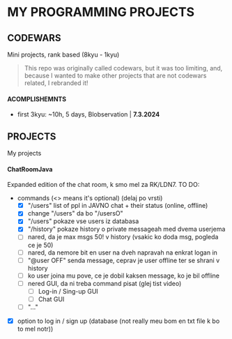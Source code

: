 # MY PROGRAMMING PROJECTS

## CODEWARS

Mini projects, rank based (8kyu - 1kyu)
> This repo was originally called codewars, but it was too limiting, and,
> because I wanted to make other projects that are not codewars related, I rebranded it!

#### ACOMPLISHEMNTS
- first 3kyu: ~10h, 5 days, Blobservation | **7.3.2024**

## PROJECTS

My projects

#### ChatRoomJava

Expanded edition of the chat room, k smo mel za RK/LDN7.
TO DO:
- commands (<> means it's optional) (delaj po vrsti)
    - [x] "/users" list of ppl in JAVNO chat + their status (online, offline)
    - [x] change "/users" da bo "/usersO"
    - [x] "/users" pokaze vse users iz databasa
    - [x] "/history" pokaze history o private messageah med dvema userjema
    - [ ] nared, da je max msgs 50! v history (vsakic ko doda msg, pogleda ce je 50)
    - [ ] nared, da nemore bit en user na dveh napravah na enkrat logan in
    - [ ] "@user OFF" senda message, ceprav je user offline ter se shrani v history
    - [ ] ko user joina mu pove, ce je dobil kaksen message, ko je bil offline
    - [ ] nered GUI, da ni treba command pisat (glej tist video)
        - [ ] Log-in / Sing-up GUI
        - [ ] Chat GUI
    - [ ] "..."
- [x] option to log in / sign up (database (not really meu bom en txt file k bo to mel notr))